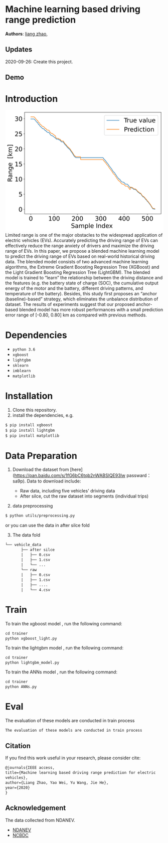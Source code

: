 # Machine learning based driving range prediction

**Authors**: [liang zhao](https://github.com/liangzhao123),

## Updates
2020-09-26: Create this project.

## Demo

# Introduction
![model](https://github.com/liangzhao123/range_prediction/blob/master/doc/results_ture_vs_pred.jpg)
Limited range is one of the major obstacles to the widespread application of electric vehicles (EVs). Accurately predicting the driving range of EVs can effectively reduce the range anxiety of drivers and maximize the driving range of EVs. In this paper, we propose a blended machine learning model to predict the driving range of EVs based on real-world historical driving data. The blended model consists of two advanced machine learning algorithms, the Extreme Gradient Boosting Regression Tree (XGBoost) and the Light Gradient Boosting Regression Tree (LightGBM). The blended model is trained to “learn” the relationship between the driving distance and the features (e.g. the battery state of charge (SOC), the cumulative output energy of the motor and the battery, different driving patterns, and temperature of the battery). Besides, this study first proposes an “anchor (baseline)-based” strategy, which eliminates the unbalance distribution of dataset. The results of experiments suggest that our proposed anchor-based blended model has more robust performances with a small prediction error range of [-0.80, 0.80] km as compared with previous methods.

# Dependencies
- `python 3.6`
- `xgboost` 
- `lightgbm`
- `sklearn`
- `imblearn`
- `matplotlib` 

# Installation
1. Clone this repository.
2. install the dependencies, e.g.
```bash
$ pip install xgboost
$ pip install lightgbm
$ pip install matplotlib
```

# Data Preparation
1. Download the  dataset from [here](https://pan.baidu.com/s/1fG6bC6tqb2nWABSlQE93lw 
                                     passward：sa9p). Data to download include:
    * Raw data, including five vehicles' driving data
    * After silce, cut the raw dataset into segments (individual trips)

2. data preprocessing

```bash
$ python utils/preprocessing.py
```
or you can use the data in after silce fold


3. The data fold
```plain
└── vehicle_data
       ├── after silce  
       |   ├── 0.csv
       |   ├── 1.csv
       |   └── ...
       └── raw  
       |   ├── 0.csv
       |   ├── 1.csv
       |   ├── ....
       |   └── 4.csv
```

# Train
To train the xgboost model , run the following command:
```
cd trainer
python xgboost_light.py
```
To train the lightgbm model , run the following command:
```
cd trainer
python lightgbm_model.py
```
To train the ANNs model , run the following command:
```
cd trainer
python ANNs.py
```
# Eval
The evaluation of these models are conducted in train process
```
The evaluation of these models are conducted in train process
```
## Citation
If you find this work useful in your research, please consider cite:
```
@journals{IEEE access,
title={Machine learning based driving range prediction for electric vehicles},
author={Liang Zhao, Yao Wei, Yu Wang, Jie He},
year={2020}
}
```

## Acknowledgement
The data collected from NDANEV.
* [NDANEV](http://www.ndanev.com/) 
* [NCBDC](http://www.ncbdc.top/)


